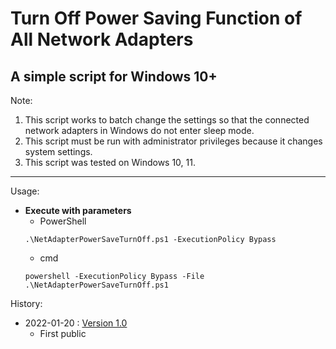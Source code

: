 # Turn Off Power Saving Function of All Network Adapters
## A simple script for Windows 10+

Note:
1. This script works to batch change the settings so that the connected network adapters in Windows do not enter sleep mode.
2. This script must be run with administrator privileges because it changes system settings.
5. This script was tested on Windows 10, 11.

---

Usage:
* **Execute with parameters**
   * PowerShell
   ```
   .\NetAdapterPowerSaveTurnOff.ps1 -ExecutionPolicy Bypass
   ```
   * cmd
   ```
   powershell -ExecutionPolicy Bypass -File .\NetAdapterPowerSaveTurnOff.ps1
   ```

History:
- 2022-01-20 : [Version 1.0](NetAdapterPowerSaveTurnOff.ps1)
   - First public
